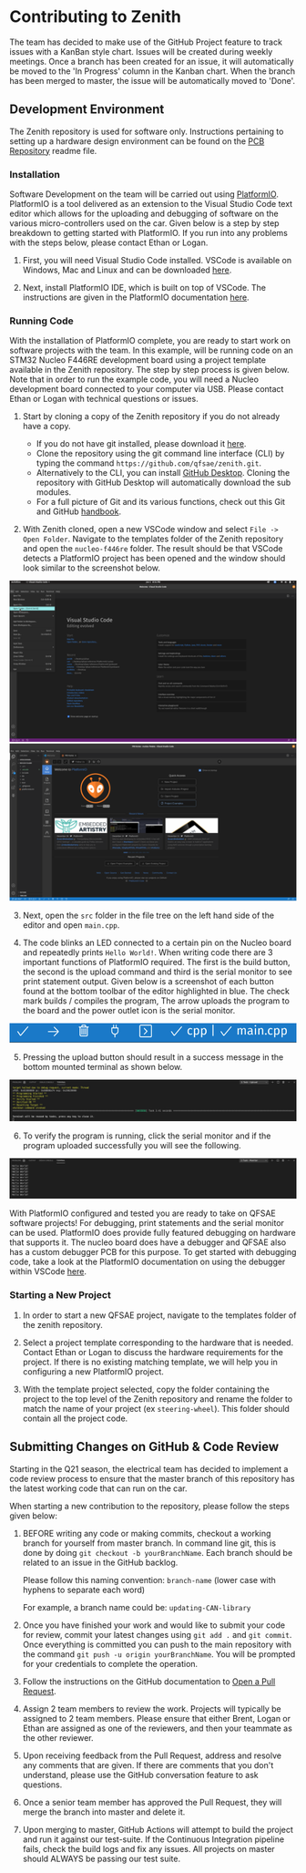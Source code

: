 # Contributing to Zenith

The team has decided to make use of the GitHub Project feature to track issues
with a KanBan style chart. Issues will be created during weekly meetings. Once a
branch has been created for an issue, it will automatically be moved to the 'In
Progress' column in the Kanban chart. When the branch has been merged to master,
the issue will be automatically moved to 'Done'. 

## Development Environment

The Zenith repository is used for software only. Instructions pertaining to
setting up a hardware design environment can be found on the
[PCB Repository](https://github.com/qfsae/pcb) readme file.

### Installation

Software Development on the team will be carried out using
[PlatformIO](https://docs.platformio.org/en/latest/what-is-platformio.html).
PlatformIO is a tool delivered as an extension to the Visual Studio Code text
editor which allows for the uploading and debugging of software on the various
micro-controllers used on the car. Given below is a step by step breakdown to
getting started with PlatformIO. If you run into any problems with the steps below, please contact Ethan or Logan.

1. First, you will need Visual Studio Code installed. VSCode is available on
   Windows, Mac and Linux and can be downloaded
   [here](https://code.visualstudio.com/download).

1. Next, install PlatformIO IDE, which is built on top of VSCode. The
   instructions are given in the PlatformIO documentation
   [here](https://platformio.org/install/ide?install=vscode).

### Running Code

With the installation of PlatformIO complete, you are ready to start work on
software projects with the team. In this example, will be running code on an
STM32 Nucleo F446RE development board using a project template available in the
Zenith repository. The step by step process is given below. Note that in order
to run the example code, you will need a Nucleo development board connected to
your computer via USB. Please contact Ethan or Logan with technical questions or issues.

1. Start by cloning a copy of the Zenith repository if you do not already have a
   copy. 
    - If you do not have git installed, please download it
      [here](https://git-scm.com/downloads).
    - Clone the repository using the git command line interface (CLI) by typing
      the command `https://github.com/qfsae/zenith.git`.
    - Alternatively to the CLI, you can install [GitHub
      Desktop](https://desktop.github.com/). Cloning the repository with GitHub
      Desktop will automatically download the sub modules.
    - For a full picture of Git and its various functions, check out this Git
      and GitHub
      [handbook](https://www.notion.so/Git-GitHub-61bc81766b2e4c7d9a346db3078ce833).

2. With Zenith cloned, open a new VSCode window and select `File -> Open
   Folder`. Navigate to the templates folder of the Zenith repository and open
   the `nucleo-f446re` folder. The result should be that VSCode detects a PlatformIO project has been opened and the window should look similar to the screenshot below.

![openFolder](assets/open-folder.png)
![pioHome](assets/pio-home.png)

3. Next, open the `src` folder in the file tree on the left hand side of the
   editor and open `main.cpp`.

4. The code blinks an LED connected to a certain pin on the Nucleo board and
   repeatedly prints `Hello World!`. When writing code there are 3 important
   functions of PlatformIO required. The first is the build button, the second
   is the upload command and third is the serial monitor to see print statement
   output. Given below is a screenshot of each button found at the bottom
   toolbar of the editor highlighted in blue. The check mark builds / compiles
   the program, The arrow uploads the program to the board and the power outlet
   icon is the serial monitor.

![pioButton](assets/pio-button.png)

5. Pressing the upload button should result in a success message in the bottom mounted terminal as shown below.

![pioUpload](assets/pio-upload.png)

6. To verify the program is running, click the serial monitor and if the program uploaded successfully you will see the following.

![pioSerial](assets/pio-serial.png)

With PlatformIO configured and tested you are ready to take on QFSAE software
projects! For debugging, print statements and the serial monitor can be used.
PlatformIO does provide fully featured debugging on hardware that supports it.
The nucleo board does have a debugger and QFSAE also has a custom debugger PCB
for this purpose. To get started with debugging code, take a look at the
PlatformIO documentation on using the debugger within VSCode
[here](https://docs.platformio.org/en/latest/plus/debugging.html#).

### Starting a New Project

1. In order to start a new QFSAE project, navigate to the templates folder of
   the zenith repository.

2. Select a project template corresponding to the hardware that is needed.
   Contact Ethan or Logan to discuss the hardware requirements for the project.
   If there is no existing matching template, we will help you in configuring a
   new PlatformIO project.

3. With the template project selected, copy the folder containing the project to
   the top level of the Zenith repository and rename the folder to match the
   name of your project (ex `steering-wheel`). This folder should contain all
   the project code.

## Submitting Changes on GitHub & Code Review
Starting in the Q21 season, the electrical team has decided to implement a code
review process to ensure that the master branch of this repository has the
latest working code that can run on the car. 

When starting a new contribution to the repository, please follow the steps
given below:

1. BEFORE writing any code or making commits, checkout a working branch for
   yourself from master branch. In command line git, this is done by doing `git
   checkout -b yourBranchName`. Each branch should be related to an issue in the
   GitHub backlog.

    Please follow this naming convention: `branch-name` (lower case with hyphens to separate each word)

    For example, a branch name could be: `updating-CAN-library`

1. Once you have finished your work and would like to submit your code for
   review, commit your latest changes using `git add .` and `git commit`. Once
   everything is committed you can push to the main repository with the command
   `git push -u origin yourBranchName`. You will be prompted for your
   credentials to complete the operation.

1. Follow the instructions on the GitHub documentation to [Open a Pull
   Request](https://docs.github.com/en/github/collaborating-with-issues-and-pull-requests/creating-a-pull-request).
   
1. Assign 2 team members to review the work. Projects will typically be assigned
   to 2 team members. Please ensure that either Brent, Logan or Ethan are
   assigned as one of the reviewers, and then your teammate as the other
   reviewer. 

1. Upon receiving feedback from the Pull Request, address and resolve any
   comments that are given. If there are comments that you don't understand,
   please use the GitHub conversation feature to ask questions. 

1. Once a senior team member has approved the Pull Request, they will merge the
   branch into master and delete it. 

1. Upon merging to master, GitHub Actions will attempt to build the project and
   run it against our test-suite. If the Continuous Integration pipeline fails,
   check the build logs and fix any issues. All projects on master should ALWAYS
   be passing our test suite.
